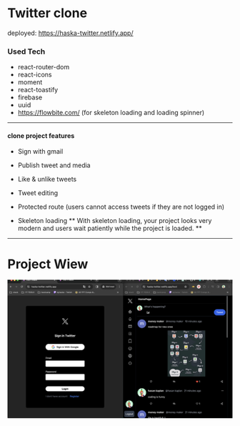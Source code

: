 # Twitter clone

deployed: https://haska-twitter.netlify.app/

### Used Tech

- react-router-dom
- react-icons
- moment
- react-toastify
- firebase
- uuid
- https://flowbite.com/ (for skeleton loading and loading spinner)

---

#### clone project features

- Sign with gmail
- Publish tweet and media
- Like & unlike tweets
- Tweet editing
- Protected route (users cannot access tweets if they are not logged in)

- Skeleton loading
  ** With skeleton loading, your project looks very modern and users wait patiently while the project is loaded. **

---

# Project Wiew
![](/public/project.png)

